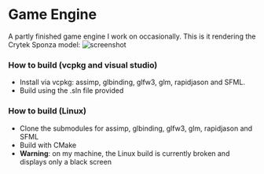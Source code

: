 # Game Engine

A partly finished game engine I work on occasionally. This is it rendering the Crytek Sponza model:
![screenshot](crytek-sponza.png)

### How to build (vcpkg and visual studio)
 * Install via vcpkg: assimp, glbinding, glfw3, glm, rapidjason and SFML.
 * Build using the .sln file provided

### How to build (Linux)
 * Clone the submodules for assimp, glbinding, glfw3, glm, rapidjason and SFML
 * Build with CMake
 * **Warning**: on my machine, the Linux build is currently broken and displays only a black screen
